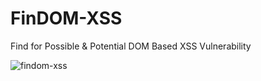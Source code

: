 # FinDOM-XSS
Find for Possible & Potential DOM Based XSS Vulnerability

![findom-xss](https://user-images.githubusercontent.com/25837540/79048310-7888af00-7c46-11ea-9133-5063cbd3580d.png)

